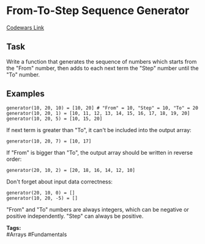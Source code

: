 # From-To-Step Sequence Generator

[Codewars Link](https://www.codewars.com/kata/56459c0df289d97bd7000083/python)

## Task
Write a function that generates the sequence of numbers which starts from the "From" number, then adds to each next term the "Step" number until the "To" number.

## Examples

```
generator(10, 20, 10) = [10, 20] # "From" = 10, "Step" = 10, "To" = 20
generator(10, 20, 1) = [10, 11, 12, 13, 14, 15, 16, 17, 18, 19, 20]
generator(10, 20, 5) = [10, 15, 20]
```

If next term is greater than "To", it can't be included into the output array:

```
generator(10, 20, 7) = [10, 17]
```

If "From" is bigger than "To", the output array should be written in reverse order:

```
generator(20, 10, 2) = [20, 18, 16, 14, 12, 10]
```

Don't forget about input data correctness:

```
generator(20, 10, 0) = []
generator(10, 20, -5) = []
```

"From" and "To" numbers are always integers, which can be negative or positive independently. "Step" can always be positive.

**Tags:**  
#Arrays #Fundamentals